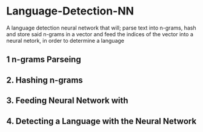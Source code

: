 # Language-Detection-NN
A language detection neural network that will; parse text into n-grams, hash and store said n-grams in a vector and feed the indices of the vector into a neural netork, in order to determine a language

## 1 n-grams Parseing

## 2. Hashing n-grams

## 3. Feeding Neural Network with 

## 4. Detecting a Language with the Neural Network
